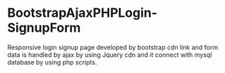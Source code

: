 # BootstrapAjaxPHPLogin-SignupForm
Responsive login signup page developed by bootstrap cdn link and form data is handled by ajax by using Jquery cdn and it connect with mysql database by using php scripts.
